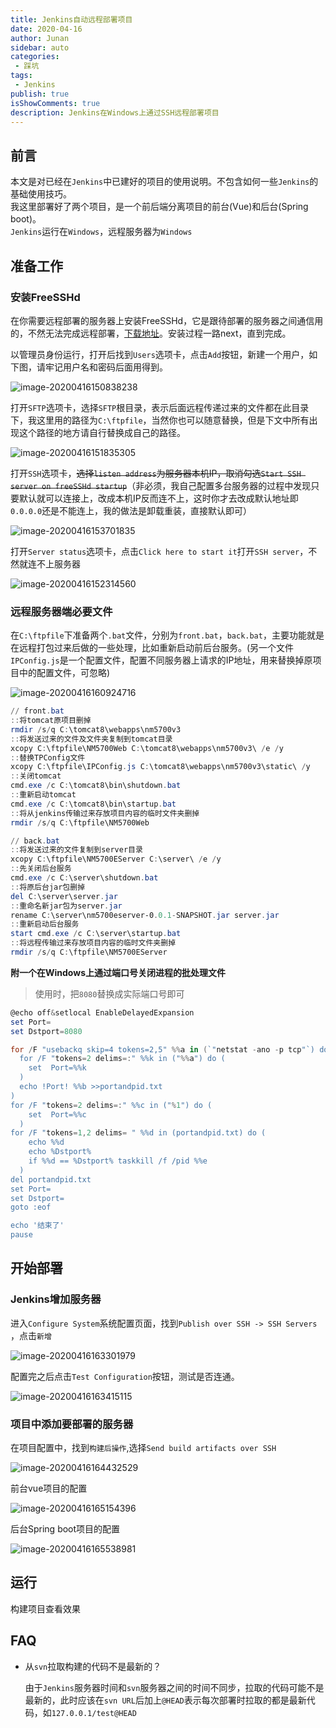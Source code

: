 ```yaml
---
title: Jenkins自动远程部署项目
date: 2020-04-16
author: Junan
sidebar: auto
categories:
 - 踩坑
tags:
 - Jenkins
publish: true
isShowComments: true
description: Jenkins在Windows上通过SSH远程部署项目
---
```


## 前言

本文是对已经在`Jenkins`中已建好的项目的使用说明。不包含如何一些`Jenkins`的基础使用技巧。  
我这里部署好了两个项目，是一个前后端分离项目的前台(Vue)和后台(Spring boot)。  
`Jenkins`运行在`Windows`，远程服务器为`Windows`

## 准备工作

### 安装FreeSSHd

在你需要远程部署的服务器上安装FreeSSHd，它是跟待部署的服务器之间通信用的，不然无法完成远程部署，[下载地址](http://www.freesshd.com/freeSSHd.exe)。安装过程一路next，直到完成。

以管理员身份运行，打开后找到`Users`选项卡，点击`Add`按钮，新建一个用户，如下图，请牢记用户名和密码后面用得到。

![image-20200416150838238](https://i.loli.net/2020/04/16/cP2vywhSsu5IXGQ.png)

打开`SFTP`选项卡，选择`SFTP`根目录，表示后面远程传递过来的文件都在此目录下，我这里用的路径为`C:\ftpfile`，当然你也可以随意替换，但是下文中所有出现这个路径的地方请自行替换成自己的路径。

![image-20200416151835305](https://i.loli.net/2020/04/16/F9XUkoyLfR7MvQu.png)

打开`SSH`选项卡，~~选择`listen address`为服务器本机IP，取消勾选`Start SSH server on freeSSHd startup`~~（非必须，我自己配置多台服务器的过程中发现只要默认就可以连接上，改成本机IP反而连不上，这时你才去改成默认地址即`0.0.0.0`还是不能连上，我的做法是卸载重装，直接默认即可）

![image-20200416153701835](https://i.loli.net/2020/04/16/6VzUwY1Z24EpqxR.png)

打开`Server status`选项卡，点击`Click here to start it`打开`SSH server`，不然就连不上服务器

![image-20200416152314560](https://i.loli.net/2020/04/16/bRj3AKp4Cu2ohYx.png)



### 远程服务器端必要文件
在`C:\ftpfile`下准备两个`.bat`文件，分别为`front.bat`，`back.bat`，主要功能就是在远程打包过来后做的一些处理，比如重新启动前后台服务。(另一个文件`IPConfig.js`是一个配置文件，配置不同服务器上请求的IP地址，用来替换掉原项目中的配置文件，可忽略)

![image-20200416160924716](https://i.loli.net/2020/04/16/W9yLlUrbDEpJ2ZH.png)

```powershell
// front.bat
::将tomcat原项目删掉
rmdir /s/q C:\tomcat8\webapps\nm5700v3
::将发送过来的文件及文件夹复制到tomcat目录
xcopy C:\ftpfile\NM5700Web C:\tomcat8\webapps\nm5700v3\ /e /y
::替换TPConfig文件
xcopy C:\ftpfile\IPConfig.js C:\tomcat8\webapps\nm5700v3\static\ /y
::关闭tomcat
cmd.exe /c C:\tomcat8\bin\shutdown.bat
::重新启动tomcat
cmd.exe /c C:\tomcat8\bin\startup.bat
::将从jenkins传输过来存放项目内容的临时文件夹删掉
rmdir /s/q C:\ftpfile\NM5700Web
```

```powershell
// back.bat
::将发送过来的文件复制到server目录
xcopy C:\ftpfile\NM5700EServer C:\server\ /e /y
::先关闭后台服务
cmd.exe /c C:\server\shutdown.bat
::将原后台jar包删掉
del C:\server\server.jar
::重命名新jar包为server.jar
rename C:\server\nm5700eserver-0.0.1-SNAPSHOT.jar server.jar
::重新启动后台服务
start cmd.exe /c C:\server\startup.bat
::将远程传输过来存放项目内容的临时文件夹删掉
rmdir /s/q C:\ftpfile\NM5700EServer
```

**附一个在Windows上通过端口号关闭进程的批处理文件**

>使用时，把`8080`替换成实际端口号即可

```powershell
@echo off&setlocal EnableDelayedExpansion  
set Port=
set Dstport=8080

for /F "usebackq skip=4 tokens=2,5" %%a in (`"netstat -ano -p tcp"`) do (  
  for /F "tokens=2 delims=:" %%k in ("%%a") do (  
    set  Port=%%k  
  )  
  echo !Port! %%b >>portandpid.txt  
)  
for /F "tokens=2 delims=:" %%c in ("%1") do (  
    set  Port=%%c  
  )  
for /F "tokens=1,2 delims= " %%d in (portandpid.txt) do (  
    echo %%d   
    echo %Dstport%  
    if %%d == %Dstport% taskkill /f /pid %%e  
  )  
del portandpid.txt    
set Port=  
set Dstport=  
goto :eof  

echo '结束了'
pause
```

## 开始部署

### Jenkins增加服务器

进入`Configure System`系统配置页面，找到`Publish over SSH -> SSH Servers` ，点击`新增`

![image-20200416163301979](https://i.loli.net/2020/04/16/UThmIl1dk2CuzrR.png)

配置完之后点击`Test Configuration`按钮，测试是否连通。

![image-20200416163415115](https://i.loli.net/2020/04/16/lswiu9RJzeQDZxM.png)



### 项目中添加要部署的服务器

在项目配置中，找到`构建后操作`,选择`Send build artifacts over SSH`

![image-20200416164432529](https://i.loli.net/2020/04/16/GzoEsT15FPflCy7.png)

前台vue项目的配置

![image-20200416165154396](https://i.loli.net/2020/04/16/9RKq5kirNgVDfoP.png)

后台Spring boot项目的配置

![image-20200416165538981](https://i.loli.net/2020/04/16/2bEjIC7xGKz6Foe.png)

## 运行

构建项目查看效果

## FAQ

+ 从`svn`拉取构建的代码不是最新的？

  由于`Jenkins`服务器时间和`svn`服务器之间的时间不同步，拉取的代码可能不是最新的，此时应该在`svn URL`后加上`@HEAD`表示每次部署时拉取的都是最新代码，如`127.0.0.1/test@HEAD`